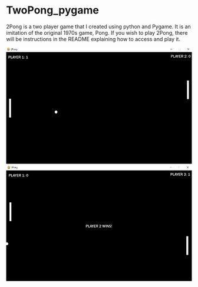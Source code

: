 # TwoPong_pygame
2Pong is a two player game that I created using python and Pygame. It is an imitation of the original 1970s game, Pong. If you wish to play 2Pong, there will be instructions in the README explaining how to access and play it. 

<img width="600" src="images/Screenshot (117).png">

<img width="600" src="images/Screenshot (127).png">
